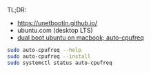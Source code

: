 
TL;DR:
- https://unetbootin.github.io/
- ubuntu.com (desktop LTS)
- [dual boot ubuntu on macbook; auto-cpufreq](https://www.youtube.com/watch?v=KIgxEEzT9ek&t=835s)

```bash
sudo auto-cpufreq --help
sudo auto-cpufreq --install
sudo systemctl status auto-cpufreq

```

